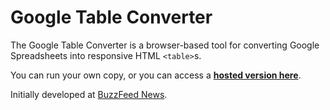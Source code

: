 # Google Table Converter

The Google Table Converter is a browser-based tool for converting Google Spreadsheets into responsive HTML `<table>`s.

You can run your own copy, or you can access a [__hosted version here__](https://jsvine.github.io/google-table-converter/).

Initially developed at [BuzzFeed News](https://github.com/buzzfeednews/everything).

